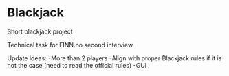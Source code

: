 # Blackjack
Short blackjack project

Technical task for FINN.no second interview

Update ideas:
-More than 2 players
-Align with proper Blackjack rules if it is not the case (need to read the official rules)
-GUI

